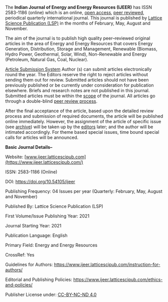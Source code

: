 The **Indian Journal of Energy and Energy Resources (IJEER)** has ISSN 2583-1186 (online) which is an online, [open access](https://www.ijeer.latticescipub.com/open-access-license/), [peer reviewed](https://www.ijeer.latticescipub.com/peer-review-policy/), periodical quarterly international journal. This journal is published by [Lattice Science Publication (LSP)](https://www.latticescipub.com/journals/) in the months of February, May, August and November.

The aim of the journal is to publish high quality peer–reviewed original articles in the area of Energy and Energy Resources that covers Energy Generation, Distribution, Storage and Management, Renewable (Biomass, Hydro Power, Geothermal, Solar, Wind), Non-Renewable and Energy (Petroleum, Natural Gas, Coal, Nuclear). 

[Article Submission System](https://www.ijeer.latticescipub.com/article-submission-system/) 
Author (s) can submit articles electronically round the year. The Editors reserve the right to reject articles without sending them out for review. Submitted articles should not have been previously published or be currently under consideration for publication elsewhere. Briefs and research notes are not published in this journal. Submitted articles must be within the [scope](https://www.ijeer.latticescipub.com/aims-and-scope/) of the journal. All articles go through a double-blind [peer review process](https://www.ijeer.latticescipub.com/peer-review-policy/). 

After the final acceptance of the article, based upon the detailed review process and submission of required documents, the article will be published online immediately. However, the assignment of the article of specific issue (see [archive](https://www.ijeer.latticescipub.com/archive/)) will be taken up by the [editors](https://www.ijeer.latticescipub.com/editorial-board/) later; and the author will be intimated accordingly. For theme based special issues, time bound special calls for articles will be announced.


**Basic Journal Details–**

Website: [www.ijeer.latticescipub.com](https://www.ijeer.latticescipub.com/)

ISSN: 2583-1186 (Online)

DOI: https://doi.org/10.54105/ijeer

Publishing Frequency: 04 Issues per year (Quarterly: February, May, August and November)

Published By: Lattice Science Publication (LSP)

First Volume/Issue Publishing Year: 2021

Journal Starting Year: 2021

Publication Language: English

Primary Field: Energy and Energy Resources

CrossRef: Yes

Guidelines for Authors: https://www.ijeer.latticescipub.com/instruction-for-authors/

Editorial and Publishing Policies: https://www.ijeer.latticescipub.com/ethics-and-policies/

Publisher License under: [CC-BY-NC-ND 4.0](https://creativecommons.org/licenses/by-nc-nd/4.0/)
